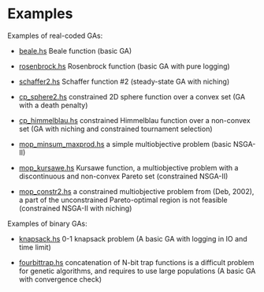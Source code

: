 Examples
========

Examples of real-coded GAs:

  * [beale.hs](beale.hs) Beale function
    (basic GA)

  * [rosenbrock.hs](rosenbrock.hs) Rosenbrock function
    (basic GA with pure logging)

  * [schaffer2.hs](schaffer2.hs) Schaffer function #2
    (steady-state GA with niching)

  * [cp_sphere2.hs](cp_sphere2.hs) constrained 2D sphere function over a convex set
    (GA with a death penalty)

  * [cp_himmelblau.hs](cp_himmelblau.hs) constrained Himmelblau function over a non-convex set
    (GA with niching and constrained tournament selection)

  * [mop_minsum_maxprod.hs](mop_minsum_maxprod.hs) a simple multiobjective problem
    (basic NSGA-II)

  * [mop_kursawe.hs](mop_kursawe.hs) Kursawe function, a multiobjective problem
    with a discontinuous and non-convex Pareto set
    (constrained NSGA-II)

  * [mop_constr2.hs](mop_constr2.hs) a constrained multiobjective problem from (Deb, 2002),
    a part of the unconstrained Pareto-optimal region is not feasible
    (constrained NSGA-II with niching)

Examples of binary GAs:

  * [knapsack.hs](knapsack.hs) 0-1 knapsack problem
    (A basic GA with logging in IO and time limit)

  * [fourbittrap.hs](fourbittrap.hs) concatenation of N-bit trap
    functions is a difficult problem for genetic algorithms, and
    requires to use large populations
    (A basic GA with convergence check)
